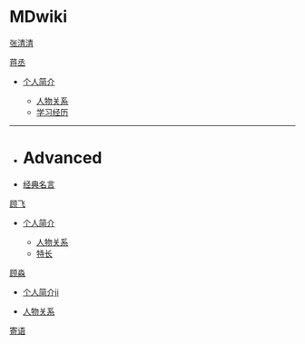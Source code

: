 # MDwiki

[张清清](index.md)

[蒋丞]()

* [个人简介]()

  * [人物关系](english/english-formula.md)
  * [学习经历](english/Phonetic-Phonics.md)
- - - -
  * # Advanced
  * [经典名言](english/stress.md)

[顾飞]()

* [个人简介]()

  * [人物关系](math/levy_processes.md)
  * [特长]()

[顾淼]()

* [个人简介ji]()

* [人物关系]()

[寄语]()


<script src="https://polyfill.io/v3/polyfill.min.js?features=es6"></script>
<script id="MathJax-script" async src="https://cdn.jsdelivr.net/npm/mathjax@3/es5/tex-mml-chtml.js"></script>

